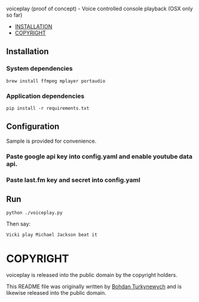 voiceplay (proof of concept) - Voice controlled console playback (OSX only so far)

- [INSTALLATION](#installation)
- [COPYRIGHT](#copyright)

## Installation

### System dependencies

```
brew install ffmpeg mplayer portaudio
```

### Application dependencies

```
pip install -r requirements.txt
```

## Configuration

Sample is provided for convenience.

### Paste google api key into config.yaml and enable youtube data api.

### Paste last.fm key and secret into config.yaml


## Run

```
python ./voiceplay.py
```

Then say:

```
Vicki play Michael Jackson beat it
```

# COPYRIGHT

voiceplay is released into the public domain by the copyright holders.

This README file was originally written by [Bohdan Turkynewych](https://github.com/tb0hdan) and is likewise released into the public domain.

